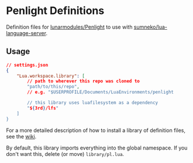 # Penlight Definitions

Definition files for [lunarmodules/Penlight](https://github.com/lunarmodules/Penlight) to use with [sumneko/lua-language-server](https://github.com/sumneko/lua-language-server).

## Usage

```json
// settings.json
{
	"Lua.workspace.library": [
		// path to wherever this repo was cloned to
		"path/to/this/repo",
		// e.g. "$USERPROFILE/Documents/LuaEnvironments/penlight

		// this library uses luafilesystem as a dependency
		"${3rd}/lfs"
	]
}
```

For a more detailed description of how to install a library of definition files, see the [wiki](https://github.com/sumneko/lua-language-server/wiki/Libraries).

By default, this library imports everything into the global namespace. If you don't want this, delete (or move) `library/pl.lua`.